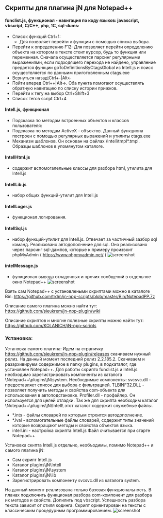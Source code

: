 ## Скрипты для плагина jN для Notepad++

#### funclist.js, функционал - навигация по коду языков: javascript, vbscript, C/C++, php, 1С, sql-dums:
- Список функций Ctrl+1:
	- Для позволяет перейти к функции с помощью списка выбора.
- Перейти к определению F12: Для позволяет перейти определению объекта на котором в тексте стоит курсор, будь то функция или переменная. Сначала осуществляется парсинг регулярными выражениями, если подходящего перехода не найдено, управление предается функции goToDefinitionsByCtagsGlobal из Intell.js и поиск осуществляется по данныим приготовленным ctags.exe
- Вернуться назадtCtrl+-|Alt<-
- Пойти вперед Ctrl++|Alt->. Оба пункта помогают осуществлять обратную навигацию по списку истории прижков.
- Перейти к тегу на выбор Ctrl+Shift+3
- Список тегов script Ctrl+4

#### Intell.js,  функционал
- Подсказка по методам встроенных объектов и классов пользователя:
- Подсказка по методам ActiveX - объектов. Данный функциона построен с помощью регулярных выражений и утилиты ctags.exe
- Механизм шаблонов. Он основан на файлах \Intell\tmpl\*.tmpl. Образцы шаблонов в упомянутом каталоге.

#### IntellHtml.js
- содержит вспомогалельные классы для разбора html, утилита для Intell.js

#### IntellLib.js
- набор общих функций-утилит для Intell.js

#### IntellLoger.js
- функционал логирования.
#### IntellSql.js
- набор функций-утилит для Intell.js. Отвечает за частичный зазбор sql команд. 	Реализовано автодополнение для sql. Оно реализовано через парсинг sql-дампов, которые к примеру произвоит phpMyAdmin ( https://www.phpmyadmin.net/ )
	![screenshot](https://github.com/trdm/jn-npp-scripts/blob/master/Doc/Screenshot_279.png)
#### intelMessage.js
- функционал вывода отладочных и прочих сообщений в отдельное окно Notepad++
	![screenshot](https://github.com/trdm/jn-npp-scripts/blob/master/Doc/Screenshot_278.png)




Взять сам Notepad++ c установлеными скриптами можно в каталоге Bin: https://github.com/trdm/jn-npp-scripts/blob/master/Bin/NotepadPP.7z

Описание самого плагина можно найти тут: https://github.com/sieukrem/jn-npp-plugin/wiki

Описание скриптов и многие полезные скрипты можно найти тут: https://github.com/KOLANICH/jN-npp-scripts

### Установка:
Установка самого плагина:
Идем на страничку https://github.com/sieukrem/jn-npp-plugin/releases скачиваем нужный релиз.
На данный момент последний релиз 2.2.185.2. Скачиваем и разархивируем содержимое в папку plugins, 
в подкаталог, где установлен Notepad++. Для работы скрипто funclist.js и Intell.js необходимо зарегистрировать 
компоненты из каталога \Notepad++\plugins\jN\system\.
Необходимые компоненты:
svcsvc.dll - предоставляет список для выбора с фильтрацией.
TLBINF32.DLL - позволяет получить методы и свойства com-объекта для использования в автоподстановке.
Profiler.dll - профайлер. Он используется для целей отладки.
Так же для скрипта необходим каталог \Notepad++\plugins\jN\Intell\ этот каталог содержит служебные файлы.
- *.ints - файлы словарей по которым строится автодополнение.
- *.lval - вспомогательные файлы словарей, содержит типы значений которые возвращают методы и свойства объектов языка.
- intell.ini - настройка скрипта Intell.js Файл считывается при старте Notepad++ 

Установка скипта Intell.js отдельно, необъодимы, помимо Notepad++ и самого плагина jN:
- Сам скрипт Intell.js
- Каталог plugins\jN\Intell
- Каталог plugins\jN\system
- Каталог plugins\jN\lib
- Зарегистрировать компоненту svcsvc.dll из каталога system.

На данный момент реализована только базовая функциональность. 
В планах подключить функционал разбора com-компонент для разбора их методов и свойств. Допилить под vbscript.
Успешность разбора текста зависит от стиля кодинга. Скрипт ориентирован на тексты с классическим процедурным 
программированием.
![screenshot](https://github.com/trdm/jn-npp-scripts/blob/master/Doc/Screenshot_36.png)